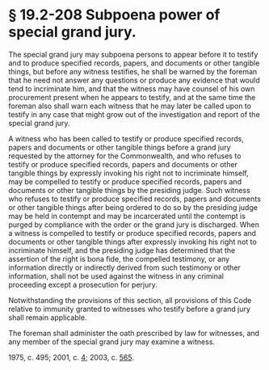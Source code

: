 # § 19.2-208 Subpoena power of special grand jury.

<p>The special grand jury may subpoena persons to appear before it to testify and to produce specified records, papers, and documents or other tangible things, but before any witness testifies, he shall be warned by the foreman that he need not answer any questions or produce any evidence that would tend to incriminate him, and that the witness may have counsel of his own procurement present when he appears to testify, and at the same time the foreman also shall warn each witness that he may later be called upon to testify in any case that might grow out of the investigation and report of the special grand jury.</p><p>A witness who has been called to testify or produce specified records, papers and documents or other tangible things before a grand jury requested by the attorney for the Commonwealth, and who refuses to testify or produce specified records, papers and documents or other tangible things by expressly invoking his right not to incriminate himself, may be compelled to testify or produce specified records, papers and documents or other tangible things by the presiding judge. Such witness who refuses to testify or produce specified records, papers and documents or other tangible things after being ordered to do so by the presiding judge may be held in contempt and may be incarcerated until the contempt is purged by compliance with the order or the grand jury is discharged. When a witness is compelled to testify or produce specified records, papers and documents or other tangible things after expressly invoking his right not to incriminate himself, and the presiding judge has determined that the assertion of the right is bona fide, the compelled testimony, or any information directly or indirectly derived from such testimony or other information, shall not be used against the witness in any criminal proceeding except a prosecution for perjury.</p><p>Notwithstanding the provisions of this section, all provisions of this Code relative to immunity granted to witnesses who testify before a grand jury shall remain applicable.</p><p>The foreman shall administer the oath prescribed by law for witnesses, and any member of the special grand jury may examine a witness.</p><p>1975, c. 495; 2001, c. <a href='http://lis.virginia.gov/cgi-bin/legp604.exe?011+ful+CHAP0004'>4</a>; 2003, c. <a href='http://lis.virginia.gov/cgi-bin/legp604.exe?031+ful+CHAP0565'>565</a>.</p>